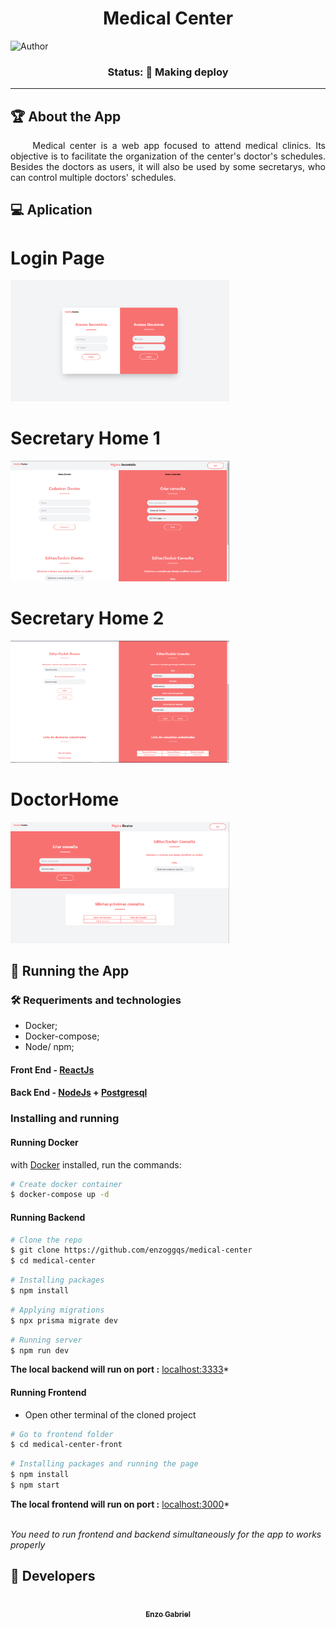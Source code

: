 <h1 align="center">Medical Center</h1>

![Author](https://img.shields.io/badge/author-enzoggqs-blueviolet)

<h3 align="center"> 
	Status: 🚧 Making deploy
</h3>

---

## 🏆 About the App

<p style="text-align: justify;">&emsp;&emsp; 
Medical center is a web app focused to attend medical clinics. Its objective is to facilitate the organization of the center's doctor's schedules. 
Besides the doctors as users, it will also be used by some secretarys, who can control multiple doctors' schedules.
</p>

## 💻 Aplication

<p align="center">
    <h1>Login Page</h1>
    <img src="./assets/login_page.png" width="350">
</p>

<p align="center">
    <h1>Secretary Home 1</h1>
    <img src="./assets/secretary_home_1.png" width="350">
</p>

<p align="center">
    <h1>Secretary Home 2</h1>
    <img src="./assets/secretary_home_2.png" width="350">
</p>

<p align="center">
    <h1>DoctorHome</h1>
    <img src="./assets/doctor_home.png" width="350">
</p>

## 🚀 Running the App

### 🛠 Requeriments and technologies

- Docker;
- Docker-compose;
- Node/ npm;

#### Front End - [ReactJs](https://reactjs.org/)

#### Back End - [NodeJs](https://nodejs.org/en/) + [Postgresql](https://www.postgresql.org/)

### Installing and running

#### Running Docker

with [Docker](https://docs.docker.com/get-docker/) installed, run the commands:

```bash
# Create docker container
$ docker-compose up -d
```

#### Running Backend

```bash
# Clone the repo
$ git clone https://github.com/enzoggqs/medical-center
$ cd medical-center
```

```bash
# Installing packages
$ npm install
```

```bash
# Applying migrations
$ npx prisma migrate dev
```

```bash
# Running server
$ npm run dev
```

**The local backend will run on port :** [localhost:3333](http://localhost:3333/)\*

#### Running Frontend

- Open other terminal of the cloned project

```bash
# Go to frontend folder
$ cd medical-center-front
```

```bash
# Installing packages and running the page
$ npm install
$ npm start
```

**The local frontend will run on port :** [localhost:3000](http://localhost:3000/)\* <br><br>

<i>_You need to run frontend and backend simultaneously for the app to works properly_</i>

## 💆‍ Developers

<div align="center">
    <a href="https://github.com/enzoggqs">
        <img style="border-radius: 50%;" src="https://avatars3.githubusercontent.com/u/38733364?s=400&u=03933ce39868586c14b93dc9c99f37c19bb9ee9b&v=4" width="100px;" alt=""/>
        <br />
        <sub>
            <b>Enzo Gabriel</b>
        </sub>
    </a>
    <br />
    <a href="https://github.com/enzoggqs">
    </a>
</div>
